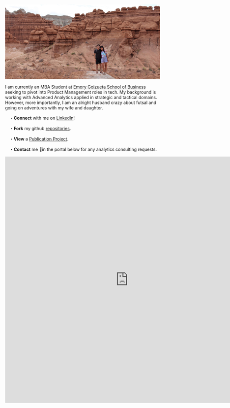 
![Caption: Happiness](https://raw.githubusercontent.com/tykiww/Images/master/family/goblin_valley.jpg)

I am currently an MBA Student at [Emory Goizueta School of Business]([https://www.coca-colacompany.com/](https://goizueta.emory.edu/)) seeking to pivot into Product Management roles in tech. My background is working with Advanced Analytics applied in strategic and tactical domains. However, more importantly, I am an alright husband crazy about futsal and going on adventures with my wife and daughter. 


<p>　・<strong>Connect</strong> with me on <a href="https://www.linkedin.com/in/taiki-wada">LinkedIn</a>!</p>

<p>　・<strong>Fork</strong> my github <a href="https://github.com/tykiww">repositories</a>.</p>

<p>　・<strong>View</strong> a <a href="https://doi.org/10.1016/j.burn.2017.05.003">Publication Project</a>.</p>

<p>　・<strong>Contact</strong> me 📧in the portal below for any analytics consulting requests.</p>

<p> </p>


<iframe src="https://docs.google.com/forms/d/e/1FAIpQLSc2SngnqnI_c--X0yhQrerCvHW_Fel1OzOFsPIjv7-t8V73Xw/viewform?embedded=true" width="800" height="800" frameborder="0" marginheight="0" marginwidth="0">Loading...</iframe>


